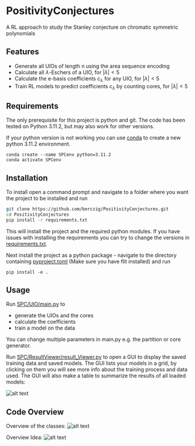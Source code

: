 # PositivityConjectures
A RL approach to study the Stanley conjecture on chromatic symmetric polynomials

## Features
- Generate all UIOs of length n using the area sequence encoding
- Calculate all $\lambda$-Eschers of a UIO, for $|\lambda| < 5$
- Calculate the e-basis coefficients $c_{\lambda}$ for any UIO, for $|\lambda| < 5$
- Train RL models to predict coefficients $c_{\lambda}$ by counting cores, for $|\lambda| < 5$

## Requirements
The only prerequisite for this project is python and git. The code has been tested on Python 3.11.2, but may also work for other versions.

If your python version is not working you can use [conda](https://conda.io/projects/conda/en/latest/user-guide/install/index.html) to create a new python 3.11.2 environment.

```
conda create --name SPCenv python=3.11.2
conda activate SPCenv
```
## Installation
To install open a command prompt and navigate to a folder where you want the project to be installed and run

```bash
git clone https://github.com/berczig/PositivityConjectures.git
cd PositivityConjectures
pip install -r requirements.txt
```
This will install the project and the required python modules. If you have issues with installing the requirements you can try to change the versions in [requirements.txt](requirements.txt).

Next install the project as a python package - navigate to the directory containing [pyproject.toml](pyproject.toml) (Make sure you have flit installed) and run
```
pip install -e .
```

## Usage
Run [SPC/UIO/main.py](main.py) to 
- generate the UIOs and the cores
- calculate the coefficients
- train a model on the data

You can change multiple parameters in main.py e.g. the partition or core generator.

Run [SPC/ResultViewer/result_Viewer.py](result_Viewer.py) to open a GUI to display the saved training data and saved models. The GUI lists your models in a grid, by clicking on them you will see more info about the training process and data used. The GUI will also make a table to summarize the results of all loaded models:

![alt text](https://github.com/berczig/PositivityConjectures/blob/main/result_viewer_preview.PNG?raw=true)

## Code Overview
Overview of the classes:
![alt text](https://github.com/berczig/PositivityConjectures/blob/main/classes.png?raw=true)

Overview Idea:
![alt text](https://github.com/berczig/PositivityConjectures/blob/main/overview.png?raw=true)

